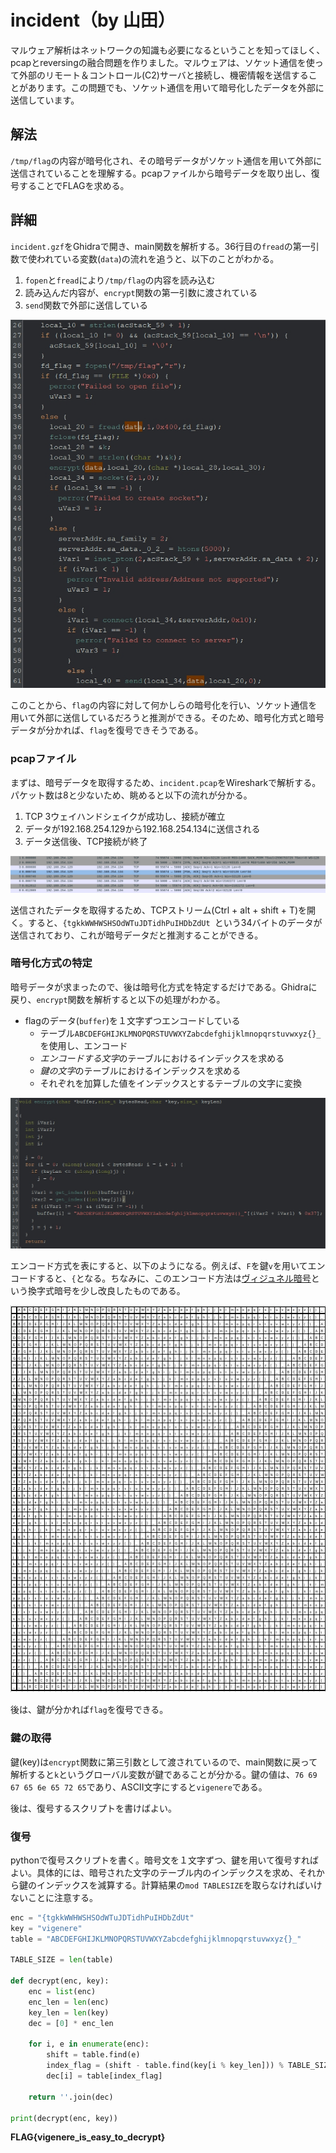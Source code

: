 # incident（by 山田）
マルウェア解析はネットワークの知識も必要になるということを知ってほしく、pcapとreversingの融合問題を作りました。マルウェアは、ソケット通信を使って外部のリモート＆コントロール(C2)サーバと接続し、機密情報を送信することがあります。この問題でも、ソケット通信を用いて暗号化したデータを外部に送信しています。

## 解法
`/tmp/flag`の内容が暗号化され、その暗号データがソケット通信を用いて外部に送信されていることを理解する。pcapファイルから暗号データを取り出し、復号することでFLAGを求める。

## 詳細
`incident.gzf`をGhidraで開き、main関数を解析する。36行目の`fread`の第一引数で使われている変数(`data`)の流れを追うと、以下のことがわかる。
1. `fopen`と`fread`により`/tmp/flag`の内容を読み込む
2. 読み込んだ内容が、`encrypt`関数の第一引数に渡されている
3. `send`関数で外部に送信している

![](./assets/main.jpg)

このことから、`flag`の内容に対して何かしらの暗号化を行い、ソケット通信を用いて外部に送信しているだろうと推測ができる。そのため、暗号化方式と暗号データが分かれば、`flag`を復号できそうである。

### pcapファイル
まずは、暗号データを取得するため、`incident.pcap`をWiresharkで解析する。パケット数は8と少ないため、眺めると以下の流れが分かる。

1. TCP 3ウェイハンドシェイクが成功し、接続が確立
2. データが192.168.254.129から192.168.254.134に送信される
3. データ送信後、TCP接続が終了

![](./assets/pcap.jpg)

送信されたデータを取得するため、TCPストリーム(Ctrl + alt +  shift + T)を開く。すると、`{tgkkWWHWSHSOdWTuJDTidhPuIHDbZdUt
`という34バイトのデータが送信されており、これが暗号データだと推測することができる。

### 暗号化方式の特定
暗号データが求まったので、後は暗号化方式を特定するだけである。Ghidraに戻り、`encrypt`関数を解析すると以下の処理がわかる。
- flagのデータ(`buffer`)を１文字ずつエンコードしている
  - テーブル`ABCDEFGHIJKLMNOPQRSTUVWXYZabcdefghijklmnopqrstuvwxyz{}_`を使用し、エンコード
  - *エンコードする文字*のテーブルにおけるインデックスを求める
  - *鍵の文字*のテーブルにおけるインデックスを求める
  - それぞれを加算した値をインデックスとするテーブルの文字に変換

![](./assets/encrypt.jpg)

エンコード方式を表にすると、以下のようになる。例えば、`F`を鍵`v`を用いてエンコードすると、`{`となる。ちなみに、このエンコード方法は[ヴィジュネル暗号](https://ja.wikipedia.org/wiki/%E3%83%B4%E3%82%A3%E3%82%B8%E3%83%A5%E3%83%8D%E3%83%AB%E6%9A%97%E5%8F%B7)という換字式暗号を少し改良したものである。

![](./assets/table.jpg)

後は、鍵が分かれば`flag`を復号できる。

### 鍵の取得
鍵(key)は`encrypt`関数に第三引数として渡されているので、main関数に戻って解析すると`k`というグローバル変数が鍵であることが分かる。鍵の値は、`76 69 67 65 6e 65 72 65`であり、ASCII文字にすると`vigenere`である。

後は、復号するスクリプトを書けばよい。

### 復号
pythonで復号スクリプトを書く。暗号文を１文字ずつ、鍵を用いて復号すればよい。具体的には、暗号された文字のテーブル内のインデックスを求め、それから鍵のインデックスを減算する。計算結果の`mod TABLESIZE`を取らなければいけないことに注意する。

```python
enc = "{tgkkWWHWSHSOdWTuJDTidhPuIHDbZdUt"
key = "vigenere"
table = "ABCDEFGHIJKLMNOPQRSTUVWXYZabcdefghijklmnopqrstuvwxyz{}_"

TABLE_SIZE = len(table)

def decrypt(enc, key):
    enc = list(enc)
    enc_len = len(enc)
    key_len = len(key)
    dec = [0] * enc_len
    
    for i, e in enumerate(enc):
        shift = table.find(e)
        index_flag = (shift - table.find(key[i % key_len])) % TABLE_SIZE
        dec[i] = table[index_flag]

    return ''.join(dec)

print(decrypt(enc, key))
```

**FLAG{vigenere_is_easy_to_decrypt}**